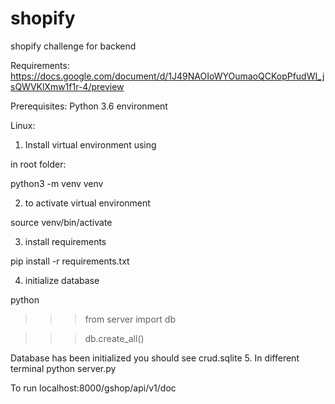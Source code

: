 # shopify
shopify challenge for backend 

Requirements: 
https://docs.google.com/document/d/1J49NAOIoWYOumaoQCKopPfudWI_jsQWVKlXmw1f1r-4/preview

Prerequisites: Python 3.6 environment

Linux:

1. Install virtual environment using

in root folder:

python3 -m venv venv 

2. to activate virtual environment

source venv/bin/activate

3. install requirements 

pip install -r requirements.txt

4. initialize database

python
>>> from server import db

>>> db.create_all()

Database has been initialized you should see crud.sqlite
5. In different terminal
python server.py

To run
localhost:8000/gshop/api/v1/doc
